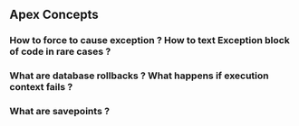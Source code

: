 ## Apex Concepts

### How to force to cause exception ? How to text Exception block of code in rare cases ?
### What are database rollbacks ? What happens if execution context fails ?
### What are savepoints ? 